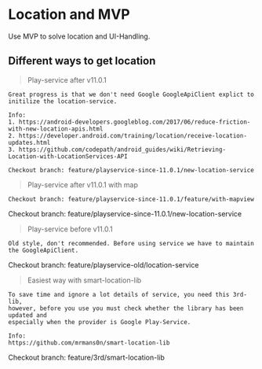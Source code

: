 # Location and MVP

Use MVP to solve location and UI-Handling. 

## Different ways to get location

> Play-service after v11.0.1
   
    Great progress is that we don't need Google GoogleApiClient explict to initilize the location-service.
    
    Info:
    1. https://android-developers.googleblog.com/2017/06/reduce-friction-with-new-location-apis.html
    2. https://developer.android.com/training/location/receive-location-updates.html
    3. https://github.com/codepath/android_guides/wiki/Retrieving-Location-with-LocationServices-API

    Checkout branch: feature/playservice-since-11.0.1/new-location-service
> Play-service after v11.0.1 with map

    Checkout branch: feature/playservice-since-11.0.1/feature/with-mapview

Checkout branch: feature/playservice-since-11.0.1/new-location-service

> Play-service before v11.0.1

    Old style, don't recommended. Before using service we have to maintain the GoogleApiClient.
     
Checkout branch: feature/playservice-old/location-service

> Easiest way with smart-location-lib
    
    To save time and ignore a lot details of service, you need this 3rd-lib,
    however, before you use you must check whether the library has been updated and
    especially when the provider is Google Play-Service.
    
    Info:
    https://github.com/mrmans0n/smart-location-lib

Checkout branch: feature/3rd/smart-location-lib
    
